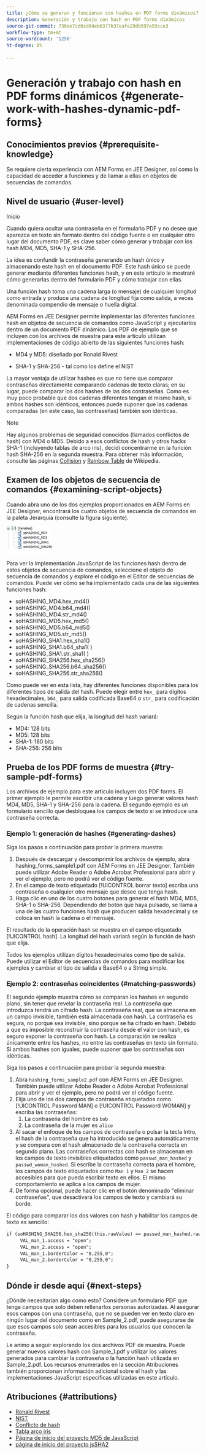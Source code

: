 ```yaml
---
title: ¿Cómo se generan y funcionan con hashes en PDF forms dinámicos?
description: Generación y trabajo con hash en PDF forms dinámicos
source-git-commit: 730ae7cd6cd04eb6377b37eafe29db597e93cce3
workflow-type: tm+mt
source-wordcount: '1256'
ht-degree: 0%

---
```


# Generación y trabajo con hash en PDF forms dinámicos {#generate-work-with-hashes-dynamic-pdf-forms}


## Conocimientos previos {#prerequisite-knowledge}

Se requiere cierta experiencia con AEM Forms en JEE Designer, así como la capacidad de acceder a funciones y de llamar a ellas en objetos de secuencias de comandos.

## Nivel de usuario {#user-level}

Inicio

Cuando quiera ocultar una contraseña en el formulario PDF y no desee que aparezca en texto sin formato dentro del código fuente o en cualquier otro lugar del documento PDF, es clave saber cómo generar y trabajar con los hash MD4, MD5, SHA-1 y SHA-256.

La idea es confundir la contraseña generando un hash único y almacenando este hash en el documento PDF. Este hash único se puede generar mediante diferentes funciones hash, y en este artículo le mostraré cómo generarlas dentro del formulario PDF y cómo trabajar con ellas.

Una función hash toma una cadena larga (o mensaje) de cualquier longitud como entrada y produce una cadena de longitud fija como salida, a veces denominada compendio de mensaje o huella digital.

AEM Forms en JEE Designer permite implementar las diferentes funciones hash en objetos de secuencia de comandos como JavaScript y ejecutarlos dentro de un documento PDF dinámico. Los PDF de ejemplo que se incluyen con los archivos de muestra para este artículo utilizan implementaciones de código abierto de las siguientes funciones hash:

* MD4 y MD5: diseñado por Ronald Rivest

* SHA-1 y SHA-256 - tal como los define el NIST

La mayor ventaja de utilizar hashes es que no tiene que comparar contraseñas directamente comparando cadenas de texto claras; en su lugar, puede comparar los dos hashes de las dos contraseñas. Como es muy poco probable que dos cadenas diferentes tengan el mismo hash, si ambos hashes son idénticos, entonces puede suponer que las cadenas comparadas (en este caso, las contraseñas) también son idénticas.

>[!NOTE]
>
>Hay algunos problemas de seguridad conocidos (llamados conflictos de hash) con MD4 o MD5. Debido a esos conflictos de hash y otros hacks SHA-1 (incluyendo tablas de arco iris), decidí concentrarme en la función hash SHA-256 en la segunda muestra.  Para obtener más información, consulte las páginas [Collision](https://en.wikipedia.org/wiki/Hash_collision) y [Rainbow Table](https://en.wikipedia.org/wiki/Rainbow_table) de Wikipedia.

## Examen de los objetos de secuencia de comandos {#examining-script-objects}

Cuando abra uno de los dos ejemplos proporcionados en AEM Forms en JEE Designer, encontrará los cuatro objetos de secuencia de comandos en la paleta Jerarquía (consulte la figura siguiente).

![Variables](assets/variables.jpg)

Para ver la implementación JavaScript de las funciones hash dentro de estos objetos de secuencia de comandos, seleccione el objeto de secuencia de comandos y explore el código en el Editor de secuencias de comandos.  Puede ver cómo se ha implementado cada una de las siguientes funciones hash:

* soHASHING_MD4.hex_md4()
* soHASHING_MD4.b64_md4()
* soHASHING_MD4.str_md4()
* soHASHING_MD5.hex_md5()
* soHASHING_MD5.b64_md5()
* soHASHING_MD5.str_md5()
* soHASHING_SHA1.hex_sha1()
* soHASHING_SHA1.b64_sha1( )
* soHASHING_SHA1.str_sha1( )
* soHASHING_SHA256.hex_sha256()
* soHASHING_SHA256.b64_sha256()
* soHASHING_SHA256.str_sha256()

Como puede ver en esta lista, hay diferentes funciones disponibles para los diferentes tipos de salida del hash. Puede elegir entre `hex_` para dígitos hexadecimales, `b64_` para salida codificada Base64 o `str_` para codificación de cadenas sencilla.

Según la función hash que elija, la longitud del hash variará:

* MD4: 128 bits
* MD5: 128 bits
* SHA-1: 160 bits
* SHA-256: 256 bits

## Prueba de los PDF forms de muestra {#try-sample-pdf-forms}

Los archivos de ejemplo para este artículo incluyen dos PDF forms. El primer ejemplo le permite escribir una cadena y luego generar valores hash MD4, MD5, SHA-1 y SHA-256 para la cadena.  El segundo ejemplo es un formulario sencillo que desbloquea los campos de texto si se introduce una contraseña correcta.

### Ejemplo 1:  generación de hashes {#generating-dashes}

Siga los pasos a continuación para probar la primera muestra:

1. Después de descargar y descomprimir los archivos de ejemplo, abra hashing_forms_sample1.pdf con AEM Forms en JEE Designer. También puede utilizar Adobe Reader o Adobe Acrobat Professional para abrir y ver el ejemplo, pero no podrá ver el código fuente.
1. En el campo de texto etiquetado [!UICONTROL borrar texto] escriba una contraseña o cualquier otro mensaje que desee que tenga hash.
1. Haga clic en uno de los cuatro botones para generar el hash MD4, MD5, SHA-1 o SHA-256. Dependiendo del botón que haya pulsado, se llama a una de las cuatro funciones hash que producen salida hexadecimal y se coloca en hash la cadena o el mensaje.

El resultado de la operación hash se muestra en el campo etiquetado [!UICONTROL hash]. La longitud del hash variará según la función de hash que elija.

Todos los ejemplos utilizan dígitos hexadecimales como tipo de salida. Puede utilizar el Editor de secuencias de comandos para modificar los ejemplos y cambiar el tipo de salida a Base64 o a String simple.

### Ejemplo 2:  contraseñas coincidentes {#matching-passwords}

El segundo ejemplo muestra cómo se comparan los hashes en segundo plano, sin tener que revelar la contraseña real. La contraseña que introduzca tendrá un cifrado hash. La contraseña real, que se almacena en un campo invisible, también está almacenada con hash. La contraseña es segura, no porque sea invisible, sino porque se ha cifrado en hash. Debido a que es imposible reconstruir la contraseña desde el valor con hash, es seguro exponer la contraseña con hash. La comparación se realiza únicamente entre los hashes, no entre las contraseñas en texto sin formato. Si ambos hashes son iguales, puede suponer que las contraseñas son idénticas.

Siga los pasos a continuación para probar la segunda muestra:

1. Abra `hashing_forms_sample2.pdf` con AEM Forms en JEE Designer. También puede utilizar Adobe Reader o Adobe Acrobat Professional para abrir y ver el ejemplo, pero no podrá ver el código fuente.
1. Elija uno de los dos campos de contraseña etiquetados como [!UICONTROL Password MAN] o [!UICONTROL Password WOMAN] y escriba las contraseñas:
   1. La contraseña del hombre es `bob`
   1. La contraseña de la mujer es `alice`
1. Al sacar el enfoque de los campos de contraseña o pulsar la tecla Intro, el hash de la contraseña que ha introducido se genera automáticamente y se compara con el hash almacenado de la contraseña correcta en segundo plano. Las contraseñas correctas con hash se almacenan en los campos de texto invisibles etiquetados como `passwd_man_hashed` y `passwd_woman_hashed`. Si escribe la contraseña correcta para el hombre, los campos de texto etiquetados como `Man 1` y `Man 2` se hacen accesibles para que pueda escribir texto en ellos. El mismo comportamiento se aplica a los campos de mujer.
1. De forma opcional, puede hacer clic en el botón denominado &quot;eliminar contraseñas&quot;, que desactivará los campos de texto y cambiará su borde.

El código para comparar los dos valores con hash y habilitar los campos de texto es sencillo:

```xml
if (soHASHING_SHA256.hex_sha256(this.rawValue) == passwd_man_hashed.rawValue){
     VAL_man_1.access = "open";
     VAL_man_2.access = "open";
     VAL_man_1.borderColor = "0,255,0";
     VAL_man_2.borderColor = "0,255,0";
}
```

## Dónde ir desde aquí {#next-steps}

¿Dónde necesitarían algo como esto? Considere un formulario PDF que tenga campos que solo deben rellenarlos personas autorizadas. Al asegurar esos campos con una contraseña, que no se pueden ver en texto claro en ningún lugar del documento como en Sample_2.pdf, puede asegurarse de que esos campos solo sean accesibles para los usuarios que conocen la contraseña.

Le animo a seguir explorando los dos archivos PDF de muestra.  Puede generar nuevos valores hash con Sample_1.pdf y utilizar los valores generados para cambiar la contraseña o la función hash utilizada en Sample_2.pdf.  Los recursos enumerados en la sección Atribuciones también proporcionan información adicional sobre el hash y las implementaciones JavaScript específicas utilizadas en este artículo.

## Atribuciones {#attributions}

* [Ronald Rivest](https://en.wikipedia.org/wiki/Ron_Rivest)
* [NIST](https://csrc.nist.gov/projects/cryptographic-standards-and-guidelines)
* [Conflicto de hash](https://en.wikipedia.org/wiki/Hash_collision)
* [Tabla arco iris](https://en.wikipedia.org/wiki/Rainbow_table)
* [Página de inicio del proyecto MD5 de JavaScript](http://pajhome.org.uk/crypt/md5/)
* [página de inicio del proyecto jsSHA2](https://anmar.eu.org/projects/jssha2/)


